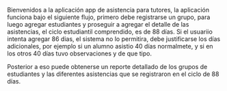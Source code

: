 Bienvenidos a la aplicación app de asistencia para tutores, la aplicación funciona bajo el siguiente flujo, primero debe registrarse un grupo, para luego agregar estudiantes y proseguir a agregar el detalle de las asistencias, el ciclo estudiantil comprendido, es de 88 días.
Si el usuariio intenta agregar 86 dias, el sistema no lo permitira, debe justificarse los días adicionales, por ejemplo si un alumno asistio 40 días normalmete, y si en los otros 40 días tuvo observaciones y de que tipo.

Posterior a eso puede obtenerse un reporte detallado de los grupos de estudiantes y las diferentes asistencias que se registraron en el ciclo de 88 días.

